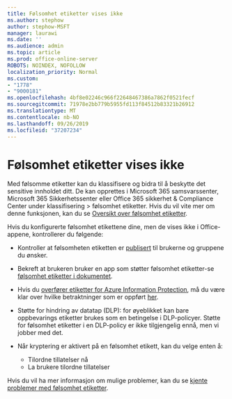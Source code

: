```yaml
---
title: Følsomhet etiketter vises ikke
ms.author: stephow
author: stephow-MSFT
manager: laurawi
ms.date: ''
ms.audience: admin
ms.topic: article
ms.prod: office-online-server
ROBOTS: NOINDEX, NOFOLLOW
localization_priority: Normal
ms.custom:
- "1778"
- "9000181"
ms.openlocfilehash: 4bf8e02246c966f22648467386a7862f0521fecf
ms.sourcegitcommit: 71978e2bb779b5955fd113f84512b83321b26912
ms.translationtype: MT
ms.contentlocale: nb-NO
ms.lasthandoff: 09/26/2019
ms.locfileid: "37207234"
---
```

# <a name="sensitivity-labels-not-appearing"></a>Følsomhet etiketter vises ikke

Med følsomme etiketter kan du klassifisere og bidra til å beskytte det sensitive innholdet ditt. De kan opprettes i Microsoft 365 samsvarssenter, Microsoft 365 Sikkerhetssenter eller Office 365 sikkerhet & Compliance Center under klassifisering > følsomhet etiketter. Hvis du vil vite mer om denne funksjonen, kan du se [Oversikt over følsomhet etiketter](https://docs.microsoft.com/office365/securitycompliance/sensitivity-labels).

Hvis du konfigurerte følsomhet etikettene dine, men de vises ikke i Office-appene, kontrollerer du følgende:

- Kontroller at følsomheten etiketten er [publisert](https://docs.microsoft.com/Office365/SecurityCompliance/sensitivity-labels#what-label-policies-can-do) til brukerne og gruppene du ønsker.

- Bekreft at brukeren bruker en app som støtter følsomhet etiketter-se [følsomhet etiketter i dokumentet](https://support.office.com/article/apply-sensitivity-labels-to-your-documents-and-email-within-office-2f96e7cd-d5a4-403b-8bd7-4cc636bae0f9?ad=US&ui=en-US&rs=en-US#bkmk_whereavailable).

- Hvis du [overfører etiketter for Azure Information Protection](https://docs.microsoft.com/azure/information-protection/configure-policy-migrate-labels), må du være klar over hvilke betraktninger som er oppført [her](https://docs.microsoft.com/azure/information-protection/configure-policy-migrate-labels#considerations-for-unified-labels).

- Støtte for hindring av datatap (DLP): for øyeblikket kan bare oppbevarings etiketter brukes som en betingelse i DLP-policyer.  Støtte for følsomhet etiketter i en DLP-policy er ikke tilgjengelig ennå, men vi jobber med det.

- Når kryptering er aktivert på en følsomhet etikett, kan du velge enten å:
    - Tilordne tillatelser nå
    - La brukere tilordne tillatelser


Hvis du vil ha mer informasjon om mulige problemer, kan du se [kjente problemer med følsomhet etiketter](https://support.office.com/article/known-issues-with-sensitivity-labels-in-office-b169d687-2bbd-4e21-a440-7da1b2743edc).